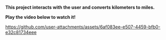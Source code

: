 **This project interacts with the user and converts kilometers to miles.**

**Play the video below to watch it!**


https://github.com/user-attachments/assets/6af083ee-e507-4459-bfb0-e32c81734eee

